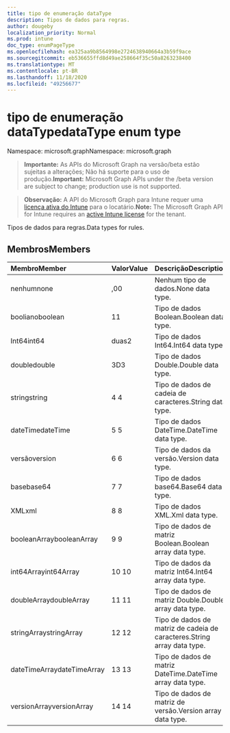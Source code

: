 ```yaml
---
title: tipo de enumeração dataType
description: Tipos de dados para regras.
author: dougeby
localization_priority: Normal
ms.prod: intune
doc_type: enumPageType
ms.openlocfilehash: ea325aa9b8564998e2724638940664a3b59f9ace
ms.sourcegitcommit: eb536655ffd8d49ae258664f35c50a8263238400
ms.translationtype: MT
ms.contentlocale: pt-BR
ms.lasthandoff: 11/18/2020
ms.locfileid: "49256677"
---
```

# <a name="datatype-enum-type"></a><span data-ttu-id="22d77-103">tipo de enumeração dataType</span><span class="sxs-lookup"><span data-stu-id="22d77-103">dataType enum type</span></span>

<span data-ttu-id="22d77-104">Namespace: microsoft.graph</span><span class="sxs-lookup"><span data-stu-id="22d77-104">Namespace: microsoft.graph</span></span>

> <span data-ttu-id="22d77-105">**Importante:** As APIs do Microsoft Graph na versão/beta estão sujeitas a alterações; Não há suporte para o uso de produção.</span><span class="sxs-lookup"><span data-stu-id="22d77-105">**Important:** Microsoft Graph APIs under the /beta version are subject to change; production use is not supported.</span></span>

> <span data-ttu-id="22d77-106">**Observação:** A API do Microsoft Graph para Intune requer uma [licença ativa do Intune](https://go.microsoft.com/fwlink/?linkid=839381) para o locatário.</span><span class="sxs-lookup"><span data-stu-id="22d77-106">**Note:** The Microsoft Graph API for Intune requires an [active Intune license](https://go.microsoft.com/fwlink/?linkid=839381) for the tenant.</span></span>

<span data-ttu-id="22d77-107">Tipos de dados para regras.</span><span class="sxs-lookup"><span data-stu-id="22d77-107">Data types for rules.</span></span>

## <a name="members"></a><span data-ttu-id="22d77-108">Membros</span><span class="sxs-lookup"><span data-stu-id="22d77-108">Members</span></span>
|<span data-ttu-id="22d77-109">Membro</span><span class="sxs-lookup"><span data-stu-id="22d77-109">Member</span></span>|<span data-ttu-id="22d77-110">Valor</span><span class="sxs-lookup"><span data-stu-id="22d77-110">Value</span></span>|<span data-ttu-id="22d77-111">Descrição</span><span class="sxs-lookup"><span data-stu-id="22d77-111">Description</span></span>|
|:---|:---|:---|
|<span data-ttu-id="22d77-112">nenhum</span><span class="sxs-lookup"><span data-stu-id="22d77-112">none</span></span>|<span data-ttu-id="22d77-113">,0</span><span class="sxs-lookup"><span data-stu-id="22d77-113">0</span></span>|<span data-ttu-id="22d77-114">Nenhum tipo de dados.</span><span class="sxs-lookup"><span data-stu-id="22d77-114">None data type.</span></span>|
|<span data-ttu-id="22d77-115">booliano</span><span class="sxs-lookup"><span data-stu-id="22d77-115">boolean</span></span>|<span data-ttu-id="22d77-116">1</span><span class="sxs-lookup"><span data-stu-id="22d77-116">1</span></span>|<span data-ttu-id="22d77-117">Tipo de dados Boolean.</span><span class="sxs-lookup"><span data-stu-id="22d77-117">Boolean data type.</span></span>|
|<span data-ttu-id="22d77-118">Int64</span><span class="sxs-lookup"><span data-stu-id="22d77-118">int64</span></span>|<span data-ttu-id="22d77-119">duas</span><span class="sxs-lookup"><span data-stu-id="22d77-119">2</span></span>|<span data-ttu-id="22d77-120">Tipo de dados Int64.</span><span class="sxs-lookup"><span data-stu-id="22d77-120">Int64 data type.</span></span>|
|<span data-ttu-id="22d77-121">double</span><span class="sxs-lookup"><span data-stu-id="22d77-121">double</span></span>|<span data-ttu-id="22d77-122">3D</span><span class="sxs-lookup"><span data-stu-id="22d77-122">3</span></span>|<span data-ttu-id="22d77-123">Tipo de dados Double.</span><span class="sxs-lookup"><span data-stu-id="22d77-123">Double data type.</span></span>|
|<span data-ttu-id="22d77-124">string</span><span class="sxs-lookup"><span data-stu-id="22d77-124">string</span></span>|<span data-ttu-id="22d77-125">4 </span><span class="sxs-lookup"><span data-stu-id="22d77-125">4</span></span>|<span data-ttu-id="22d77-126">Tipo de dados de cadeia de caracteres.</span><span class="sxs-lookup"><span data-stu-id="22d77-126">String data type.</span></span>|
|<span data-ttu-id="22d77-127">dateTime</span><span class="sxs-lookup"><span data-stu-id="22d77-127">dateTime</span></span>|<span data-ttu-id="22d77-128">5 </span><span class="sxs-lookup"><span data-stu-id="22d77-128">5</span></span>|<span data-ttu-id="22d77-129">Tipo de dados DateTime.</span><span class="sxs-lookup"><span data-stu-id="22d77-129">DateTime data type.</span></span>|
|<span data-ttu-id="22d77-130">versão</span><span class="sxs-lookup"><span data-stu-id="22d77-130">version</span></span>|<span data-ttu-id="22d77-131">6 </span><span class="sxs-lookup"><span data-stu-id="22d77-131">6</span></span>|<span data-ttu-id="22d77-132">Tipo de dados da versão.</span><span class="sxs-lookup"><span data-stu-id="22d77-132">Version data type.</span></span>|
|<span data-ttu-id="22d77-133">base</span><span class="sxs-lookup"><span data-stu-id="22d77-133">base64</span></span>|<span data-ttu-id="22d77-134">7 </span><span class="sxs-lookup"><span data-stu-id="22d77-134">7</span></span>|<span data-ttu-id="22d77-135">Tipo de dados base64.</span><span class="sxs-lookup"><span data-stu-id="22d77-135">Base64 data type.</span></span>|
|<span data-ttu-id="22d77-136">XML</span><span class="sxs-lookup"><span data-stu-id="22d77-136">xml</span></span>|<span data-ttu-id="22d77-137">8 </span><span class="sxs-lookup"><span data-stu-id="22d77-137">8</span></span>|<span data-ttu-id="22d77-138">Tipo de dados XML.</span><span class="sxs-lookup"><span data-stu-id="22d77-138">Xml data type.</span></span>|
|<span data-ttu-id="22d77-139">booleanArray</span><span class="sxs-lookup"><span data-stu-id="22d77-139">booleanArray</span></span>|<span data-ttu-id="22d77-140">9 </span><span class="sxs-lookup"><span data-stu-id="22d77-140">9</span></span>|<span data-ttu-id="22d77-141">Tipo de dados de matriz Boolean.</span><span class="sxs-lookup"><span data-stu-id="22d77-141">Boolean array data type.</span></span>|
|<span data-ttu-id="22d77-142">int64Array</span><span class="sxs-lookup"><span data-stu-id="22d77-142">int64Array</span></span>|<span data-ttu-id="22d77-143">10 </span><span class="sxs-lookup"><span data-stu-id="22d77-143">10</span></span>|<span data-ttu-id="22d77-144">Tipo de dados da matriz Int64.</span><span class="sxs-lookup"><span data-stu-id="22d77-144">Int64 array data type.</span></span>|
|<span data-ttu-id="22d77-145">doubleArray</span><span class="sxs-lookup"><span data-stu-id="22d77-145">doubleArray</span></span>|<span data-ttu-id="22d77-146">11 </span><span class="sxs-lookup"><span data-stu-id="22d77-146">11</span></span>|<span data-ttu-id="22d77-147">Tipo de dados de matriz Double.</span><span class="sxs-lookup"><span data-stu-id="22d77-147">Double array data type.</span></span>|
|<span data-ttu-id="22d77-148">stringArray</span><span class="sxs-lookup"><span data-stu-id="22d77-148">stringArray</span></span>|<span data-ttu-id="22d77-149">12 </span><span class="sxs-lookup"><span data-stu-id="22d77-149">12</span></span>|<span data-ttu-id="22d77-150">Tipo de dados de matriz de cadeia de caracteres.</span><span class="sxs-lookup"><span data-stu-id="22d77-150">String array data type.</span></span>|
|<span data-ttu-id="22d77-151">dateTimeArray</span><span class="sxs-lookup"><span data-stu-id="22d77-151">dateTimeArray</span></span>|<span data-ttu-id="22d77-152">13 </span><span class="sxs-lookup"><span data-stu-id="22d77-152">13</span></span>|<span data-ttu-id="22d77-153">Tipo de dados de matriz DateTime.</span><span class="sxs-lookup"><span data-stu-id="22d77-153">DateTime array data type.</span></span>|
|<span data-ttu-id="22d77-154">versionArray</span><span class="sxs-lookup"><span data-stu-id="22d77-154">versionArray</span></span>|<span data-ttu-id="22d77-155">14 </span><span class="sxs-lookup"><span data-stu-id="22d77-155">14</span></span>|<span data-ttu-id="22d77-156">Tipo de dados de matriz de versão.</span><span class="sxs-lookup"><span data-stu-id="22d77-156">Version array data type.</span></span>|




